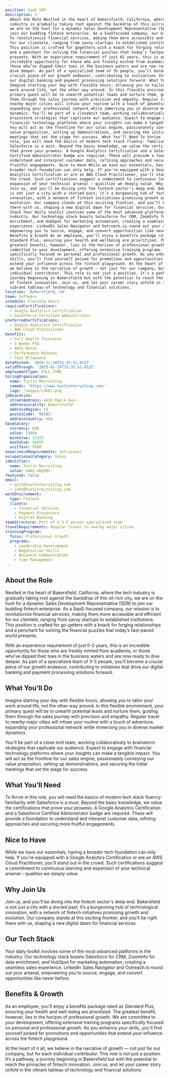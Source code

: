```yaml
---
position: SaaS SDR
description: >-
  About the Role Nestled in the heart of Bakersfield, California, where the tech
  industry is gradually taking root against the backdrop of this oilrich city,
  we are on the hunt for a dynamic Sales Development Representative (SDR) to
  join our budding fintech enterprise. As a SaaSfocused company, our mission is
  to revolutionize financial services, making them more accessible and efficient
  for our clientele, ranging from savvy startups to established institutions.
  This position is crafted for gogetters with a knack for forging relationships
  and a penchant for solving the financial puzzles that today’s fastpaced world
  presents. With an experience requirement of just 02 years, this is an
  incredible opportunity for those who are freshly minted from academia, or
  those who’ve dipped their toes in the business waters and are now ready to
  dive deeper. As part of a specialized team of 35 people, you’ll become a
  crucial piece of our growth endeavor, contributing to initiatives that drive
  our digital banking and payment processing solutions forward. What You'll Do
  Imagine starting your day with flexible hours, allowing you to tailor your
  work around life, not the other way around. In this flexible environment, your
  primary quest will be to unearth potential leads and nurture them, guiding
  them through the sales journey with precision and empathy. Regular travel to
  nearby major cities will infuse your routine with a touch of adventure,
  expanding your professional network while immersing you in diverse market
  dynamics. You'll be part of a closeknit team, working collaboratively to
  brainstorm strategies that captivate our audience. Expect to engage with
  financial technology platforms where your insights can make a tangible impact.
  You will act as the frontline for our sales engine, passionately conveying our
  value proposition, setting up demonstrations, and securing the initial
  meetings that set the stage for success. What You'll Need To thrive in this
  role, you will need the basics of modern tech stack fluency: familiarity with
  Salesforce is a must. Beyond the basic knowledge, we value the certifications
  that prove your prowess. A Google Analytics Certification and a Salesforce
  Certified Administrator badge are required. These will provide a foundation to
  understand and interpret customer data, refining approaches and securing more
  fruitful engagements. Nice to Have While we have our essentials, having a
  broader tech foundation can only help. If you're equipped with a Google
  Analytics Certification or are an AWS Cloud Practitioner, you'll stand out in
  the crowd. Such certifications suggest a commitment to continuous learning and
  expansion of your technical arsenal – qualities we deeply value. Why Join Us
  Join us, and you'll be diving into the fintech sector's deep end. Bakersfield
  is not just a city with a storied past; it’s a burgeoning hub of technological
  innovation, with a network of fintech initiatives promising growth and
  evolution. Our company stands at this exciting frontier, and you’ll be right
  there with us, shaping a new digital dawn for financial services. Our Tech
  Stack Your daily toolkit involves some of the most advanced platforms in the
  industry. Our technology stack boasts Salesforce for CRM, ZoomInfo for data
  enrichment, and HubSpot for marketing automation, creating a seamless sales
  experience. LinkedIn Sales Navigator and Outreach.io round out your arsenal,
  empowering you to source, engage, and convert opportunities like never before.
  Benefits & Growth As an employee, you'll enjoy a benefits package rated as
  Standard Plus, ensuring your health and wellbeing are prioritized. The
  greatest benefit, however, lies in the horizon of professional growth. We are
  committed to your development, offering extensive training programs
  specifically focused on personal and professional growth. As you enhance your
  skills, you'll find yourself poised for promotions and opportunities that
  extend your influence across the fintech playground. At the heart of it all,
  we believe in the narrative of growth — not just for our company, but for each
  individual contributor. This role is not just a position. It’s a pathway, a
  journey beginning in Bakersfield but with the potential to reach the pinnacles
  of fintech innovation. Join us, and let your career story unfold in the
  vibrant tableau of technology and financial solutions.
location: 'Bakersfield, CA'
team: Software
schedule: Flexible Hours
requiredCertifications:
  - Google Analytics Certification
  - Salesforce Certified Administrator
preferredCertifications:
  - Google Analytics Certification
  - AWS Cloud Practitioner
benefits:
  - Full Health Insurance
  - 3 Weeks PTO
  - 401k Match
  - Performance Bonuses
  - Tool Allowance
datePosted: '2024-12-28T15:35:52.812Z'
validThrough: '2025-01-29T15:35:52.812Z'
employmentType: FULL_TIME
hiringOrganization:
  name: Tustin Recruiting
  sameAs: 'https://www.tustinrecruiting.com/'
  logo: /images/LOGO1.png
jobLocation:
  streetAddress: 4433 Maple Ave.
  addressLocality: Bakersfield
  addressRegion: CA
  postalCode: '93301'
  addressCountry: USA
baseSalary:
  currency: USD
  value: 53889
  minValue: 51323
  maxValue: 56455
  unitText: YEAR
experienceRequirements: entryLevel
occupationalCategory: Sales
identifier:
  name: Tustin Recruiting
  value: SAAS-d0g99x
featured: false
email:
  - will@tustinrecruiting.com
  - john@tustinrecruiting.com
workEnvironment:
  type: Fintech
  clients:
    - Financial Services
    - Payment Processors
    - Digital Banking
teamStructure: Part of a 3-5 person specialized team
travelRequirements: Regular travel to nearby major cities
trainingProgram:
  focus: Professional Growth
  programs:
    - Leadership Development
    - Negotiation Skills
    - Business Communication
    - Time Management
---
```




## About the Role

Nestled in the heart of Bakersfield, California, where the tech industry is gradually taking root against the backdrop of this oil-rich city, we are on the hunt for a dynamic Sales Development Representative (SDR) to join our budding fintech enterprise. As a SaaS-focused company, our mission is to revolutionize financial services, making them more accessible and efficient for our clientele, ranging from savvy startups to established institutions. This position is crafted for go-getters with a knack for forging relationships and a penchant for solving the financial puzzles that today’s fast-paced world presents.

With an experience requirement of just 0-2 years, this is an incredible opportunity for those who are freshly minted from academia, or those who’ve dipped their toes in the business waters and are now ready to dive deeper. As part of a specialized team of 3-5 people, you’ll become a crucial piece of our growth endeavor, contributing to initiatives that drive our digital banking and payment processing solutions forward.

## What You'll Do

Imagine starting your day with flexible hours, allowing you to tailor your work around life, not the other way around. In this flexible environment, your primary quest will be to unearth potential leads and nurture them, guiding them through the sales journey with precision and empathy. Regular travel to nearby major cities will infuse your routine with a touch of adventure, expanding your professional network while immersing you in diverse market dynamics.

You'll be part of a close-knit team, working collaboratively to brainstorm strategies that captivate our audience. Expect to engage with financial technology platforms where your insights can make a tangible impact. You will act as the frontline for our sales engine, passionately conveying our value proposition, setting up demonstrations, and securing the initial meetings that set the stage for success.

## What You'll Need

To thrive in this role, you will need the basics of modern tech stack fluency: familiarity with Salesforce is a must. Beyond the basic knowledge, we value the certifications that prove your prowess. A Google Analytics Certification and a Salesforce Certified Administrator badge are required. These will provide a foundation to understand and interpret customer data, refining approaches and securing more fruitful engagements. 

## Nice to Have

While we have our essentials, having a broader tech foundation can only help. If you're equipped with a Google Analytics Certification or are an AWS Cloud Practitioner, you'll stand out in the crowd. Such certifications suggest a commitment to continuous learning and expansion of your technical arsenal – qualities we deeply value.

## Why Join Us

Join us, and you'll be diving into the fintech sector's deep end. Bakersfield is not just a city with a storied past; it’s a burgeoning hub of technological innovation, with a network of fintech initiatives promising growth and evolution. Our company stands at this exciting frontier, and you’ll be right there with us, shaping a new digital dawn for financial services.

## Our Tech Stack

Your daily toolkit involves some of the most advanced platforms in the industry. Our technology stack boasts Salesforce for CRM, ZoomInfo for data enrichment, and HubSpot for marketing automation, creating a seamless sales experience. LinkedIn Sales Navigator and Outreach.io round out your arsenal, empowering you to source, engage, and convert opportunities like never before.

## Benefits & Growth

As an employee, you'll enjoy a benefits package rated as Standard Plus, ensuring your health and well-being are prioritized. The greatest benefit, however, lies in the horizon of professional growth. We are committed to your development, offering extensive training programs specifically focused on personal and professional growth. As you enhance your skills, you'll find yourself poised for promotions and opportunities that extend your influence across the fintech playground.

At the heart of it all, we believe in the narrative of growth — not just for our company, but for each individual contributor. This role is not just a position. It’s a pathway, a journey beginning in Bakersfield but with the potential to reach the pinnacles of fintech innovation. Join us, and let your career story unfold in the vibrant tableau of technology and financial solutions.

